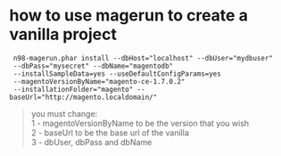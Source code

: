 # how to use magerun to create a vanilla project

```
 n98-magerun.phar install --dbHost="localhost" --dbUser="mydbuser" 
 --dbPass="mysecret" --dbName="magentodb" 
 --installSampleData=yes --useDefaultConfigParams=yes 
 --magentoVersionByName="magento-ce-1.7.0.2" 
 --installationFolder="magento" --baseUrl="http://magento.localdomain/"
 ```
 > you must change: <br />
 > 1 - magentoVersionByName to be the version that you wish <br />
 > 2 - baseUrl to be the base url of the vanilla <br />
 > 3 - dbUser, dbPass and dbName <br />
 